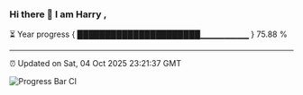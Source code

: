 ### Hi there 👋 I am Harry , 

⏳ Year progress { ██████████████████████▁▁▁▁▁▁▁▁ } 75.88 %

---

⏰ Updated on Sat, 04 Oct 2025 23:21:37 GMT

![Progress Bar CI](https://github.com/duykhang68/duykhang68/workflows/Progress%20Bar%20CI/badge.svg)
